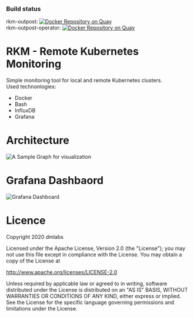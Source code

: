 ### Build status
rkm-outpost: [![Docker Repository on Quay](https://quay.io/repository/dmlabs/rkm-outpost/status "Docker Repository on Quay")](https://quay.io/repository/dmlabs/rkm-outpost)  
rkm-outpost-operator: [![Docker Repository on Quay](https://quay.io/repository/dmlabs/rkm-outpost-operator/status "Docker Repository on Quay")](https://quay.io/repository/dmlabs/rkm-outpost-operator)  

# RKM - Remote Kubernetes Monitoring
Simple monitoring tool for local and remote Kubernetes clusters.  
Used technonlogies:
* Docker
* Bash
* InfluxDB
* Grafana

# Architecture
![A Sample Graph for visualization ](https://github.com/dmlabs/Sentry/blob/master/Docs/rkm.png)

# Grafana Dashbaord
![Grafana Dashboard ](https://github.com/dmlabs/Sentry/blob/master/Docs/sentry-grafana.png)

# Licence
Copyright 2020 dmlabs

Licensed under the Apache License, Version 2.0 (the "License");
you may not use this file except in compliance with the License.
You may obtain a copy of the License at

http://www.apache.org/licenses/LICENSE-2.0

Unless required by applicable law or agreed to in writing, software
distributed under the License is distributed on an "AS IS" BASIS,
WITHOUT WARRANTIES OR CONDITIONS OF ANY KIND, either express or implied.
See the License for the specific language governing permissions and
limitations under the License.
